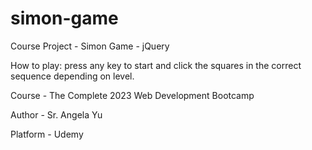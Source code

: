 # simon-game
Course Project - Simon Game - jQuery

How to play: press any key to start and click the squares in the correct sequence depending on level.

Course - The Complete 2023 Web Development Bootcamp

Author - Sr. Angela Yu

Platform - Udemy

